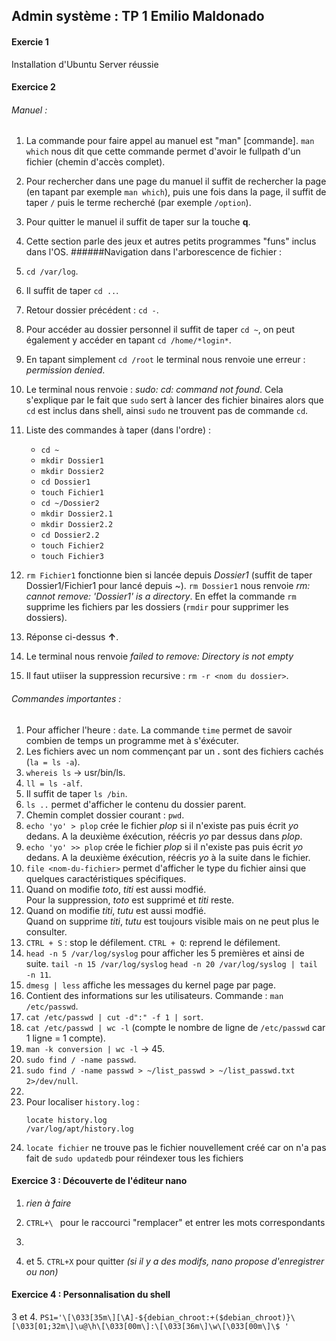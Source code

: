 Admin système : TP 1
Emilio Maldonado
---
#### Exercie 1
Installation d'Ubuntu Server réussie
#### Exercice 2
###### Manuel :
1. La commande pour faire appel au manuel est "man" [commande]. ```man which``` nous dit que cette commande permet d'avoir le fullpath d'un fichier (chemin d'accès complet).
2. Pour rechercher dans une page du manuel il suffit de rechercher la page (en tapant par exemple ```man which```), puis une fois dans la page, il suffit de taper ```/``` puis le terme recherché (par exemple ```/option```).
3. Pour quitter le manuel il suffit de taper sur la touche **q**.
4. Cette section parle des jeux et autres petits programmes "funs" inclus dans l'OS.
######Navigation dans l'arborescence de fichier :

1. ```cd /var/log```.
2. Il suffit de taper ```cd ..```.
3. Retour dossier précédent : ```cd -```.
4. Pour accéder au dossier personnel il suffit de taper ```cd ~```, on peut également y accéder en tapant ```cd /home/*login*```.
5. En tapant simplement ```cd /root``` le terminal nous renvoie une erreur : *permission denied*.
6. Le terminal nous renvoie : *sudo: cd: command not found*. Cela s'explique par le fait que ```sudo``` sert à lancer des fichier binaires alors que ```cd``` est inclus dans shell, ainsi ```sudo``` ne trouvent pas de commande ```cd```.
7. Liste des commandes à taper (dans l'ordre) :
    * ```cd ~```
    * ```mkdir Dossier1```
    * ```mkdir Dossier2```
    * ```cd Dossier1```
    * ```touch Fichier1```
    * ```cd ~/Dossier2```
    * ```mkdir Dossier2.1```
    * ```mkdir Dossier2.2```
    * ```cd Dossier2.2```
    * ```touch Fichier2```
    * ```touch Fichier3```
8. ```rm Fichier1``` fonctionne bien si lancée depuis *Dossier1* (suffit de taper Dossier1/Fichier1 pour lancé depuis ~). ```rm Dossier1``` nous renvoie *rm: cannot remove: 'Dossier1' is a directory*. En effet la commande ```rm``` supprime les fichiers par les dossiers (```rmdir``` pour supprimer les dossiers).
9. Réponse ci-dessus **↑**.
10. Le terminal nous renvoie *failed to remove: Directory is not empty*
11. Il faut utiiser la suppression recursive : ```rm -r <nom du dossier>```.
###### Commandes importantes :
1. Pour afficher l'heure : ```date```. La commande ```time``` permet de savoir combien de temps un programme met à s'éxécuter.
2. Les fichiers avec un nom commençant par un **.** sont des fichiers cachés (```la = ls -a```).
3. ```whereis ls``` → usr/bin/ls.
4. ```ll = ls -alf```.
5. Il suffit de taper ```ls /bin```.
6. ```ls ..``` permet d'afficher le contenu du dossier parent.
7. Chemin complet dossier courant : ```pwd```.
8. ```echo 'yo' > plop``` crée le fichier *plop* si il n'existe pas puis écrit *yo* dedans. A la deuxième éxécution, réécris *yo* par dessus dans *plop*.
9. ```echo 'yo' >> plop``` crée le fichier *plop* si il n'existe pas puis écrit *yo* dedans. A la deuxième éxécution, réécris *yo* à la suite dans le fichier.
10. ```file <nom-du-fichier>``` permet d'afficher le type du fichier ainsi que quelques caractéristiques spécifiques.
11. Quand on modifie *toto*, *titi* est aussi modfié.  
Pour la suppression, *toto* est supprimé et *titi* reste.
12. Quand on modifie *titi*, *tutu* est aussi modfié.  
Quand on supprime *titi*, *tutu* est toujours visible mais on ne peut plus le consulter.
13. ```CTRL + S``` : stop le défilement.
```CTRL + Q```: reprend le défilement.
14. ```head -n 5 /var/log/syslog``` pour afficher les 5 premières et ainsi de suite.
    ```tail -n 15 /var/log/syslog``` 
    ```head -n 20 /var/log/syslog | tail -n 11```.
15. ```dmesg | less``` affiche les messages du kernel page par page.
16. Contient des informations sur les utilisateurs.  Commande : ```man /etc/passwd```.
17. ```cat /etc/passwd | cut -d":" -f 1 | sort```.
18. ```cat /etc/passwd | wc -l``` (compte le nombre de ligne de ```/etc/passwd``` car 1 ligne = 1 compte).
19. ```man -k conversion | wc -l``` &rarr; 45.
20. ```sudo find / -name passwd```.
21. ```sudo find / -name passwd > ~/list_passwd > ~/list_passwd.txt 2>/dev/null```.
22. 
23. Pour localiser ```history.log``` :  
    ```
    locate history.log 
    /var/log/apt/history.log
    ```
24. ```locate fichier``` ne trouve pas le fichier nouvellement créé car on n'a pas fait de ```sudo updatedb``` pour réindexer tous les fichiers

#### Exercice 3 : Découverte de l'éditeur nano

1. *rien à faire*

2. ```CTRL+\ ``` pour le raccourci "remplacer" et entrer les mots correspondants
3. 
4. et 5. ```CTRL+X``` pour quitter *(si il y a des modifs, nano propose d'enregistrer ou non)*

#### Exercice 4 : Personnalisation du shell

3 et 4. ```PS1='\[\033[35m\][\A]-${debian_chroot:+($debian_chroot)}\[\033[01;32m\]\u@\h\[\033[00m\]:\[\033[36m\]\w\[\033[00m\]\$ '```